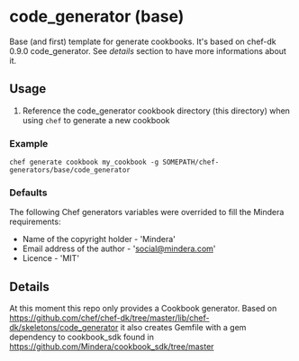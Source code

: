 # code_generator (base)

Base (and first) template for generate cookbooks. It's based on chef-dk 0.9.0 code_generator. See *details* section to have more informations about it.

## Usage

1. Reference the code_generator cookbook directory (this directory) when using `chef` to generate a new cookbook

### Example

```
chef generate cookbook my_cookbook -g SOMEPATH/chef-generators/base/code_generator
```

### Defaults

The following Chef generators variables were overrided to fill the Mindera requirements:
* Name of the copyright holder - 'Mindera'
* Email address of the author - 'social@mindera.com'
* Licence - 'MIT'


## Details

At this moment this repo only provides a Cookbook generator. Based on https://github.com/chef/chef-dk/tree/master/lib/chef-dk/skeletons/code_generator it also creates Gemfile with a gem dependency to cookbook_sdk found in https://github.com/Mindera/cookbook_sdk/tree/master

